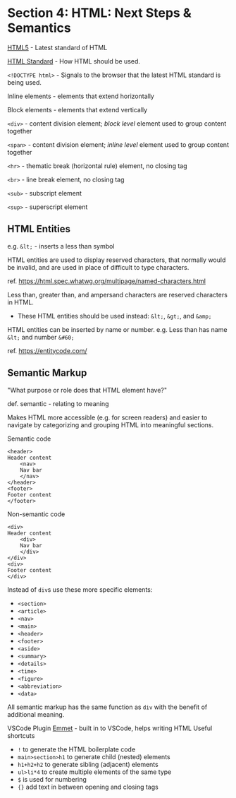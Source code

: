 # Section 4: HTML: Next Steps & Semantics
[HTML5](https://developer.mozilla.org/en-US/docs/Glossary/HTML5) - Latest standard of HTML

[HTML Standard](https://html.spec.whatwg.org/) - How HTML should be used.

`<!DOCTYPE html>` - Signals to the browser that the latest HTML standard is being used.

Inline elements - elements that extend horizontally

Block elements - elements that extend vertically

`<div>` - content division element; *block level* element used to group content together

`<span>` - content division element; *inline level* element used to group content together

`<hr>` - thematic break (horizontal rule) element, no closing tag

`<br>` - line break element, no closing tag

`<sub>` - subscript element

`<sup>` - superscript element

## HTML Entities
e.g. `&lt;` - inserts a less than symbol 

HTML entities are used to display reserved characters, that normally would be invalid, and are used in place of difficult to type characters.

ref. https://html.spec.whatwg.org/multipage/named-characters.html

Less than, greater than, and ampersand characters are reserved characters in HTML.
- These HTML entities should be used instead: `&lt;`, `&gt;`, and `&amp;`

HTML entities can be inserted by name or number.
e.g. Less than has name `&lt;` and number `&#60;` 

ref. https://entitycode.com/

## Semantic Markup
"What purpose or role does that HTML element have?"

def. semantic - relating to meaning

Makes HTML more accessible (e.g. for screen readers) and easier to navigate by categorizing and grouping HTML into meaningful sections.

Semantic code
```
<header>
Header content
    <nav>
    Nav bar
    </nav>
</header>
<footer>
Footer content
</footer>
```

Non-semantic code
```
<div>
Header content
    <div>
    Nav bar
    </div>
</div>
<div>
Footer content
</div>
```

Instead of `div`s use these more specific elements:
- `<section>`
- `<article>`
- `<nav>`
- `<main>`
- `<header>`
- `<footer>`
- `<aside>`
- `<summary>`
- `<details>`
- `<time>`
- `<figure>`
- `<abbreviation>`
- `<data>`

All semantic markup has the same function as `div` with the benefit of additional meaning.

VSCode Plugin
[Emmet](https://docs.emmet.io/cheat-sheet/) - built in to VSCode, helps writing HTML
Useful shortcuts
- `!` to generate the HTML boilerplate code
- `main>section>h1` to generate child (nested) elements
- `h1+h2+h2` to generate sibling (adjacent) elements
- `ul>li*4` to create multiple elements of the same type
- `$` is used for numbering
- `{}` add text in between opening and closing tags